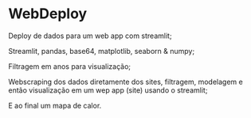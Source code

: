 # WebDeploy
Deploy de dados para um web app com streamlit;

Streamlit, pandas, base64, matplotlib, seaborn & numpy;

Filtragem em anos para visualização;

Webscraping dos dados diretamente dos sites, filtragem, modelagem e então visualização em um wep app (site)
usando o streamlit;

E ao final um mapa de calor.
